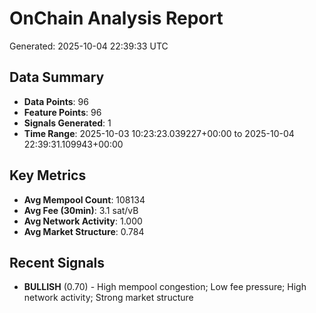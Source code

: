 # OnChain Analysis Report
Generated: 2025-10-04 22:39:33 UTC

## Data Summary
- **Data Points**: 96
- **Feature Points**: 96
- **Signals Generated**: 1
- **Time Range**: 2025-10-03 10:23:23.039227+00:00 to 2025-10-04 22:39:31.109943+00:00

## Key Metrics
- **Avg Mempool Count**: 108134
- **Avg Fee (30min)**: 3.1 sat/vB
- **Avg Network Activity**: 1.000
- **Avg Market Structure**: 0.784

## Recent Signals
- **BULLISH** (0.70) - High mempool congestion; Low fee pressure; High network activity; Strong market structure

